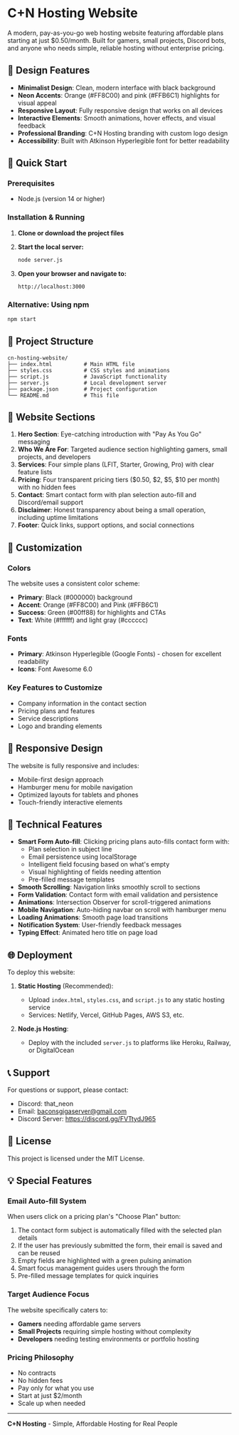 # C+N Hosting Website

A modern, pay-as-you-go web hosting website featuring affordable plans starting at just $0.50/month. Built for gamers, small projects, Discord bots, and anyone who needs simple, reliable hosting without enterprise pricing.

## 🎨 Design Features

- **Minimalist Design**: Clean, modern interface with black background
- **Neon Accents**: Orange (#FF8C00) and pink (#FFB6C1) highlights for visual appeal  
- **Responsive Layout**: Fully responsive design that works on all devices
- **Interactive Elements**: Smooth animations, hover effects, and visual feedback
- **Professional Branding**: C+N Hosting branding with custom logo design
- **Accessibility**: Built with Atkinson Hyperlegible font for better readability

## 🚀 Quick Start

### Prerequisites
- Node.js (version 14 or higher)

### Installation & Running

1. **Clone or download the project files**

2. **Start the local server:**
   ```bash
   node server.js
   ```

3. **Open your browser and navigate to:**
   ```
   http://localhost:3000
   ```

### Alternative: Using npm
```bash
npm start
```

## 📁 Project Structure

```
cn-hosting-website/
├── index.html          # Main HTML file
├── styles.css          # CSS styles and animations
├── script.js           # JavaScript functionality
├── server.js           # Local development server
├── package.json        # Project configuration
└── README.md           # This file
```

## 🎯 Website Sections

1. **Hero Section**: Eye-catching introduction with "Pay As You Go" messaging
2. **Who We Are For**: Targeted audience section highlighting gamers, small projects, and developers
3. **Services**: Four simple plans (LFIT, Starter, Growing, Pro) with clear feature lists
4. **Pricing**: Four transparent pricing tiers ($0.50, $2, $5, $10 per month) with no hidden fees
5. **Contact**: Smart contact form with plan selection auto-fill and Discord/email support
6. **Disclaimer**: Honest transparency about being a small operation, including uptime limitations
7. **Footer**: Quick links, support options, and social connections

## 🎨 Customization

### Colors
The website uses a consistent color scheme:
- **Primary**: Black (#000000) background
- **Accent**: Orange (#FF8C00) and Pink (#FFB6C1)
- **Success**: Green (#00ff88) for highlights and CTAs
- **Text**: White (#ffffff) and light gray (#cccccc)

### Fonts
- **Primary**: Atkinson Hyperlegible (Google Fonts) - chosen for excellent readability
- **Icons**: Font Awesome 6.0

### Key Features to Customize
- Company information in the contact section
- Pricing plans and features
- Service descriptions
- Logo and branding elements

## 📱 Responsive Design

The website is fully responsive and includes:
- Mobile-first design approach
- Hamburger menu for mobile navigation
- Optimized layouts for tablets and phones
- Touch-friendly interactive elements

## 🔧 Technical Features

- **Smart Form Auto-fill**: Clicking pricing plans auto-fills contact form with:
  - Plan selection in subject line
  - Email persistence using localStorage
  - Intelligent field focusing based on what's empty
  - Visual highlighting of fields needing attention
  - Pre-filled message templates
- **Smooth Scrolling**: Navigation links smoothly scroll to sections
- **Form Validation**: Contact form with email validation and persistence
- **Animations**: Intersection Observer for scroll-triggered animations
- **Mobile Navigation**: Auto-hiding navbar on scroll with hamburger menu
- **Loading Animations**: Smooth page load transitions
- **Notification System**: User-friendly feedback messages
- **Typing Effect**: Animated hero title on page load

## 🌐 Deployment

To deploy this website:

1. **Static Hosting** (Recommended):
   - Upload `index.html`, `styles.css`, and `script.js` to any static hosting service
   - Services: Netlify, Vercel, GitHub Pages, AWS S3, etc.

2. **Node.js Hosting**:
   - Deploy with the included `server.js` to platforms like Heroku, Railway, or DigitalOcean

## 📞 Support

For questions or support, please contact:
- Discord: that_neon
- Email: baconsgigaserver@gmail.com
- Discord Server: https://discord.gg/FVTtydJ965

## 📄 License

This project is licensed under the MIT License.

## 💡 Special Features

### Email Auto-fill System
When users click on a pricing plan's "Choose Plan" button:
1. The contact form subject is automatically filled with the selected plan details
2. If the user has previously submitted the form, their email is saved and can be reused
3. Empty fields are highlighted with a green pulsing animation
4. Smart focus management guides users through the form
5. Pre-filled message templates for quick inquiries

### Target Audience Focus
The website specifically caters to:
- **Gamers** needing affordable game servers
- **Small Projects** requiring simple hosting without complexity
- **Developers** needing testing environments or portfolio hosting

### Pricing Philosophy
- No contracts
- No hidden fees
- Pay only for what you use
- Start at just $2/month
- Scale up when needed

---

**C+N Hosting** - Simple, Affordable Hosting for Real People